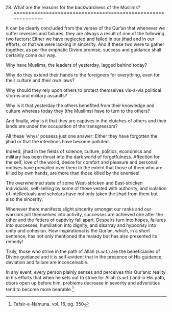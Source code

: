 28. What are the reasons for the backwardness of the Muslims?
=============================================================

It can be clearly concluded from the verses of the Qur’an that whenever
we suffer reverses and failures, they are always a result of one of the
following two factors: Either we have neglected and failed in our jihad
and in our efforts, or that we were lacking in sincerity. And if these
two were to gather together, as per the emphatic Divine promise, success
and guidance shall certainly come our way.

Why have Muslims, the leaders of yesterday, lagged behind today?

Why do they extend their hands to the foreigners for everything, even
for their culture and their own laws?

Why should they rely upon others to protect themselves vis-à-vis
political storms and military assaults?

Why is it that yesterday the others benefited from their knowledge and
culture whereas today they (the Muslims) have to turn to the others?

And finally, why is it that they are captives in the clutches of others
and their lands are under the occupation of the transgressors?

All these 'whys' possess just one answer: Either they have forgotten the
jihad or that the intentions have become polluted.

Indeed, jihad in the fields of science, culture, politics, economics and
military has been thrust into the dark world of forgetfulness. Affection
for the self, love of the world, desire for comfort and pleasure and
personal motives have prevailed over them to the extent that those of
them who are killed by own hands, are more than those killed by the
enemies!

The overwhelmed state of some West-stricken and East-stricken
individuals, self-selling by some of those vested with authority, and
isolation of intellectuals and scholars have not only taken the jihad
from them but also the sincerity.

Whenever there manifests slight sincerity amongst our ranks and our
warriors jolt themselves into activity, successes are achieved one after
the other and the fetters of captivity fall apart. Despairs turn into
hopes, failures into successes, humiliation into dignity, and disarray
and hypocrisy into unity and cohesion. How inspirational is the Qur’an,
which, in a short sentence, has not only mentioned the malady but has
also presented its remedy!

Truly, those who strive in the path of Allah (s.w.t.) are the
beneficiaries of Divine guidance and it is self-evident that in the
presence of His guidance, deviation and failure are inconceivable.

In any event, every person plainly senses and perceives this Qur’anic
reality in his efforts that when he sets out to strive for Allah
(s.w.t.) and in His path, doors open up before him, problems decrease in
severity and adversities tend to become more bearable.[^1]

[^1]: Tafsir-e-Namuna, vol. 16, pg. 350



